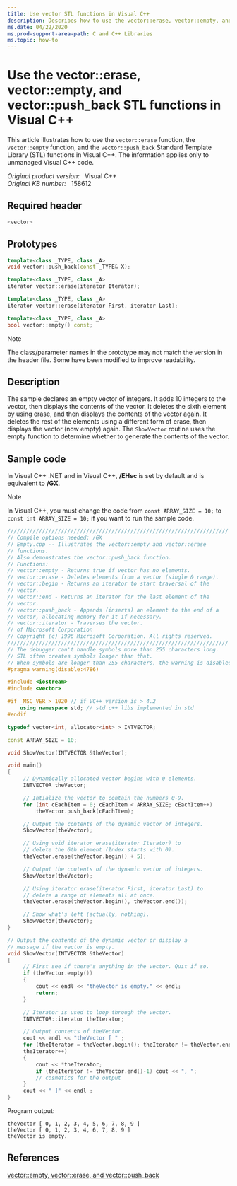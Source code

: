 ```yaml
---
title: Use vector STL functions in Visual C++
description: Describes how to use the vector::erase, vector::empty, and vector::push_back STL functions in Visual C++. This article also provides a code sample to show how to perform this task.
ms.date: 04/22/2020
ms.prod-support-area-path: C and C++ Libraries
ms.topic: how-to
---
```

# Use the vector::erase, vector::empty, and vector::push_back STL functions in Visual C++

This article illustrates how to use the `vector::erase` function, the `vector::empty` function, and the `vector::push_back` Standard Template Library (STL) functions in Visual C++. The information applies only to unmanaged Visual C++ code.

_Original product version:_ &nbsp; Visual C++  
_Original KB number:_ &nbsp; 158612

## Required header

```cpp
<vector>
```

## Prototypes

```cpp
template<class _TYPE, class _A>
void vector::push_back(const _TYPE& X);

template<class _TYPE, class _A>
iterator vector::erase(iterator Iterator);

template<class _TYPE, class _A>
iterator vector::erase(iterator First, iterator Last);

template<class _TYPE, class _A>
bool vector::empty() const;
```

> [!NOTE]
> The class/parameter names in the prototype may not match the version in the header file. Some have been modified to improve readability.

## Description

The sample declares an empty vector of integers. It adds 10 integers to the vector, then displays the contents of the vector. It deletes the sixth element by using erase, and then displays the contents of the vector again. It deletes the rest of the elements using a different form of erase, then displays the vector (now empty) again. The `ShowVector` routine uses the empty function to determine whether to generate the contents of the vector.

## Sample code

In Visual C++ .NET and in Visual C++, **/EHsc** is set by default and is equivalent to **/GX**.

> [!NOTE]
> In Visual C++, you must change the code from
 `const ARRAY_SIZE = 10;` to
 `const int ARRAY_SIZE = 10;` if you want to run the sample code.

```cpp
//////////////////////////////////////////////////////////////////////
// Compile options needed: /GX
// Empty.cpp -- Illustrates the vector::empty and vector::erase
// functions.
// Also demonstrates the vector::push_back function.
// Functions:
// vector::empty - Returns true if vector has no elements.
// vector::erase - Deletes elements from a vector (single & range).
// vector::begin - Returns an iterator to start traversal of the
// vector.
// vector::end - Returns an iterator for the last element of the
// vector.
// vector::push_back - Appends (inserts) an element to the end of a
// vector, allocating memory for it if necessary.
// vector::iterator - Traverses the vector.
// of Microsoft Corporation
// Copyright (c) 1996 Microsoft Corporation. All rights reserved.
//////////////////////////////////////////////////////////////////////
// The debugger can't handle symbols more than 255 characters long.
// STL often creates symbols longer than that.
// When symbols are longer than 255 characters, the warning is disabled.
#pragma warning(disable:4786)

#include <iostream>
#include <vector>

#if _MSC_VER > 1020 // if VC++ version is > 4.2
    using namespace std; // std c++ libs implemented in std
#endif

typedef vector<int, allocator<int> > INTVECTOR;

const ARRAY_SIZE = 10;

void ShowVector(INTVECTOR &theVector);

void main()
{
     // Dynamically allocated vector begins with 0 elements.
     INTVECTOR theVector;

     // Intialize the vector to contain the numbers 0-9.
     for (int cEachItem = 0; cEachItem < ARRAY_SIZE; cEachItem++)
         theVector.push_back(cEachItem);

     // Output the contents of the dynamic vector of integers.
     ShowVector(theVector);

     // Using void iterator erase(iterator Iterator) to
     // delete the 6th element (Index starts with 0).
     theVector.erase(theVector.begin() + 5);

     // Output the contents of the dynamic vector of integers.
     ShowVector(theVector);

     // Using iterator erase(iterator First, iterator Last) to
     // delete a range of elements all at once.
     theVector.erase(theVector.begin(), theVector.end());

     // Show what's left (actually, nothing).
     ShowVector(theVector);
}

// Output the contents of the dynamic vector or display a
// message if the vector is empty.
void ShowVector(INTVECTOR &theVector)
{
     // First see if there's anything in the vector. Quit if so.
     if (theVector.empty())
     {
         cout << endl << "theVector is empty." << endl;
         return;
     }

     // Iterator is used to loop through the vector.
     INTVECTOR::iterator theIterator;

     // Output contents of theVector.
     cout << endl << "theVector [ " ;
     for (theIterator = theVector.begin(); theIterator != theVector.end();
     theIterator++)
     {
         cout << *theIterator;
         if (theIterator != theVector.end()-1) cout << ", ";
         // cosmetics for the output
     }
     cout << " ]" << endl ;
}
```

Program output:

```console
theVector [ 0, 1, 2, 3, 4, 5, 6, 7, 8, 9 ]
theVector [ 0, 1, 2, 3, 4, 6, 7, 8, 9 ]
theVector is empty.
```

## References

[vector::empty, vector::erase, and vector::push_back](/previous-versions/b6ezyw32(v=vs.140))
